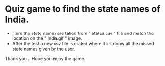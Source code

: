 # Quiz game to find the state names of India.
* Here the state names are taken from " states.csv " file and match the location on the " India.gif " image.
* After the test a new csv file is crated where it list donw all the missed state names given by the user.

Thank you .. Hope you enjoy the game.

